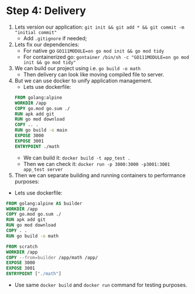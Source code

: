 # Step 4: Delivery

1. Lets version our application: `git init && git add * && git commit -m "initial commit"`
    - Add `.gitignore` if needed;
2. Lets fix our dependencies:
    - For native go `GO111MODULE=on go mod init && go mod tidy`
    - For containerized go: `gontainer /bin/sh -c "GO111MODULE=on go mod init && go mod tidy"` 
3. We can build our project using i.e. `go build -o math`
    - Then delivery can look like moving compiled file to server. 
4. But we can use docker to unify application management.
    - Lets use dockerfile:
     ```dockerfile
     FROM golang:alpine
     WORKDIR /app
     COPY go.mod go.sum ./
     RUN apk add git
     RUN go mod download
     COPY .. .
     RUN go build -o main
     EXPOSE 3000
     EXPOSE 3001
     ENTRYPOINT ./math
     ```
   - We can build it: `docker build -t app_test .`
   - Then we can check it: `docker run -p 3000:3000 -p3001:3001 app_test server`
 5. Then we can separate building and running containers to performance purposes:
   - Lets use dockerfile:
   ```dockerfile
   FROM golang:alpine AS builder
   WORKDIR /app
   COPY go.mod go.sum ./
   RUN apk add git
   RUN go mod download
   COPY . .
   RUN go build -o math
   
   FROM scratch
   WORKDIR /app
   COPY --from=builder /app/math /app/
   EXPOSE 3000
   EXPOSE 3001
   ENTRYPOINT ["./math"]
   ```
   - Use same `docker build` and `docker run` command for testing purposes.

